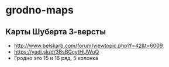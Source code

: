 # grodno-maps

## Карты Шуберта 3-версты

* http://www.belskarb.com/forum/viewtopic.php?f=42&t=6009
* https://yadi.sk/d/3BsBGcytHUWuQ
* Гродно это 15 и 16 ряд, 5 колонка
